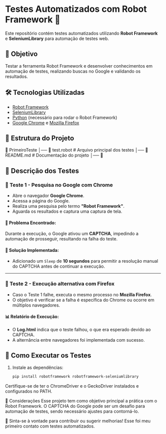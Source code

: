 # Testes Automatizados com Robot Framework 🚀

Este repositório contém testes automatizados utilizando **Robot Framework** e **SeleniumLibrary** para automação de testes web.

## 📌 Objetivo
Testar a ferramenta Robot Framework e desenvolver conhecimentos em automação de testes, realizando buscas no Google e validando os resultados.

## 🛠 Tecnologias Utilizadas
- [Robot Framework](https://robotframework.org/)
- [SeleniumLibrary](https://robotframework.org/SeleniumLibrary/)
- [Python](https://www.python.org/) (necessário para rodar o Robot Framework)
- [Google Chrome](https://www.google.com/intl/pt-BR/chrome/) e [Mozilla Firefox](https://www.mozilla.org/pt-BR/firefox/new/)

## 📂 Estrutura do Projeto
📂 PrimeiroTeste 
│── 📄 test.robot # Arquivo principal dos testes 
│── 📄 README.md # Documentação do projeto 
│── 📄 

## 📝 Descrição dos Testes

### 🔹 Teste 1 - Pesquisa no Google com Chrome
- Abre o navegador **Google Chrome**.
- Acessa a página do Google.
- Realiza uma pesquisa pelo termo **"Robot Framework"**.
- Aguarda os resultados e captura uma captura de tela.

#### 🚨 Problema Encontrado:
Durante a execução, o Google ativou um **CAPTCHA**, impedindo a automação de prosseguir, resultando na falha do teste.

#### 🔧 Solução Implementada:
- Adicionado um `Sleep` de **10 segundos** para permitir a resolução manual do CAPTCHA antes de continuar a execução.

---

### 🔹 Teste 2 - Execução alternativa com Firefox
- Caso o Teste 1 falhe, executa o mesmo processo no **Mozilla Firefox**.
- O objetivo é verificar se a falha é específica do Chrome ou ocorre em múltiplos navegadores.

#### 📊 Relatório de Execução:
- O **Log.html** indica que o teste falhou, o que era esperado devido ao CAPTCHA.
- A alternância entre navegadores foi implementada com sucesso.

## 🚀 Como Executar os Testes
1. Instale as dependências:
   ```bash
   pip install robotframework robotframework-seleniumlibrary
   ```

Certifique-se de ter o ChromeDriver e o GeckoDriver instalados e configurados no PATH.

📌 Considerações
Esse projeto tem como objetivo principal a prática com o Robot Framework.
O CAPTCHA do Google pode ser um desafio para automação de testes, sendo necessário ajustes para contorná-lo.

📌 Sinta-se à vontade para contribuir ou sugerir melhorias! Esse foi meu primeiro contato com testes automatizados.
